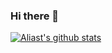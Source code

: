 ### Hi there 👋

<!--
**AliasT/Aliast** is a ✨ _special_ ✨ repository because its `README.md` (this file) appears on your GitHub profile.

Here are some ideas to get you started:

- 🔭 I’m currently working on ...
- 🌱 I’m currently learning ...
- 👯 I’m looking to collaborate on ...
- 🤔 I’m looking for help with ...
- 💬 Ask me about ...
- 📫 How to reach me: ...
- 😄 Pronouns: ...
- ⚡ Fun fact: ...
-->

[![Aliast's github stats](https://github-readme-stats.vercel.app/api?username=aliast)](https://github.com/anuraghazra/github-readme-stats)

